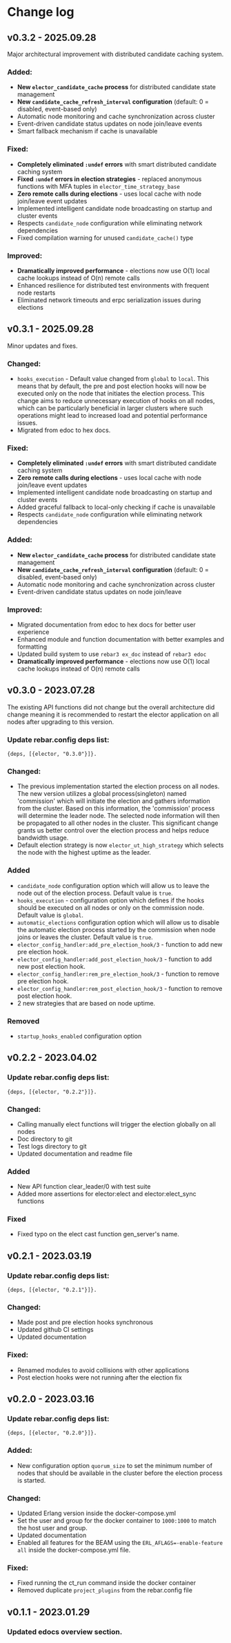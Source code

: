 # Change log

## v0.3.2 - 2025.09.28
Major architectural improvement with distributed candidate caching system.

### Added:
- **New `elector_candidate_cache` process** for distributed candidate state management
- **New `candidate_cache_refresh_interval` configuration** (default: 0 = disabled, event-based only)
- Automatic node monitoring and cache synchronization across cluster
- Event-driven candidate status updates on node join/leave events
- Smart fallback mechanism if cache is unavailable

### Fixed:
- **Completely eliminated `:undef` errors** with smart distributed candidate caching system
- **Fixed `:undef` errors in election strategies** - replaced anonymous functions with MFA tuples in `elector_time_strategy_base`
- **Zero remote calls during elections** - uses local cache with node join/leave event updates
- Implemented intelligent candidate node broadcasting on startup and cluster events
- Respects `candidate_node` configuration while eliminating network dependencies
- Fixed compilation warning for unused `candidate_cache()` type

### Improved:
- **Dramatically improved performance** - elections now use O(1) local cache lookups instead of O(n) remote calls
- Enhanced resilience for distributed test environments with frequent node restarts
- Eliminated network timeouts and erpc serialization issues during elections

## v0.3.1 - 2025.09.28
Minor updates and fixes. 

### Changed:
- `hooks_execution` - Default value changed from `global` to `local`. This means that by default, the pre and post election hooks will now be executed only on the node that initiates the election process. This change aims to reduce unnecessary execution of hooks on all nodes, which can be particularly beneficial in larger clusters where such operations might lead to increased load and potential performance issues.
- Migrated from edoc to hex docs.

### Fixed:
- **Completely eliminated `:undef` errors** with smart distributed candidate caching system
- **Zero remote calls during elections** - uses local cache with node join/leave event updates
- Implemented intelligent candidate node broadcasting on startup and cluster events
- Added graceful fallback to local-only checking if cache is unavailable
- Respects `candidate_node` configuration while eliminating network dependencies

### Added:
- **New `elector_candidate_cache` process** for distributed candidate state management
- **New `candidate_cache_refresh_interval` configuration** (default: 0 = disabled, event-based only)
- Automatic node monitoring and cache synchronization across cluster
- Event-driven candidate status updates on node join/leave

### Improved:
- Migrated documentation from edoc to hex docs for better user experience
- Enhanced module and function documentation with better examples and formatting
- Updated build system to use `rebar3 ex_doc` instead of `rebar3 edoc`
- **Dramatically improved performance** - elections now use O(1) local cache lookups instead of O(n) remote calls

## v0.3.0 - 2023.07.28
The existing API functions did not change but the overall architecture did change meaning it
is recommended to restart the elector application on all nodes after upgrading 
to this version.

### Update rebar.config deps list: 
```{deps, [{elector, "0.3.0"}]}.```

### Changed:
- The previous implementation started the election process on all nodes. The new version utilizes a global process(singleton) named 'commission' which will initiate the election and gathers information from the cluster. Based on this information, the 'commission' process will determine the leader node.
The selected node information will then be propagated to all other nodes in the cluster. This significant change grants us better control over the election process and helps reduce bandwidth usage.
- Default election strategy is now `elector_ut_high_strategy` which selects the node with the highest uptime as the leader.

### Added
- `candidate_node` configuration option which will allow us to leave the node out of the election process. Default value is `true`.
- `hooks_execution` - configuration option which defines if the hooks should be executed on all nodes or only on the commission node. Default value is `global`.
- `automatic_elections` configuration option which will allow us to disable the automatic election process started by the commission when node joins or leaves the cluster. Default value is `true`.
- `elector_config_handler:add_pre_election_hook/3` - function to add new pre election hook.
- `elector_config_handler:add_post_election_hook/3` - function to add new post election hook.
- `elector_config_handler:rem_pre_election_hook/3` - function to remove pre election hook.
- `elector_config_handler:rem_post_election_hook/3` - function to remove post election hook.
- 2 new strategies that are based on node uptime.

### Removed
- `startup_hooks_enabled` configuration option

## v0.2.2 - 2023.04.02
### Update rebar.config deps list: 
```{deps, [{elector, "0.2.2"}]}.```

### Changed:
- Calling manually elect functions will trigger the election globally
on all nodes
- Doc directory to git
- Test logs directory to git
- Updated documentation and readme file

### Added
- New API function clear_leader/0 with test suite
- Added more assertions for elector:elect and elector:elect_sync functions

### Fixed
- Fixed typo on the elect cast function gen_server's name.

## v0.2.1 - 2023.03.19
### Update rebar.config deps list: 
```{deps, [{elector, "0.2.1"}]}.```

### Changed:
- Made post and pre election hooks synchronous
- Updated github CI settings
- Updated documentation

### Fixed:
- Renamed modules to avoid collisions with other applications
- Post election hooks were not running after the election fix


## v0.2.0 - 2023.03.16
### Update rebar.config deps list: 
```{deps, [{elector, "0.2.0"}]}.```

### Added:
- New configuration option `quorum_size` to set the minimum number of nodes that should be available in the cluster before the election process is started.

### Changed:
- Updated Erlang version inside the docker-compose.yml
- Set the user and group for the docker container to `1000:1000` to match the host user and group.
- Updated documentation
- Enabled all features for the BEAM using the `ERL_AFLAGS=-enable-feature all` inside the docker-compose.yml file.

### Fixed:
- Fixed running the ct_run command inside the docker container
- Removed duplicate `project_plugins` from the rebar.config file

## v0.1.1 - 2023.01.29
### Updated edocs overview section.